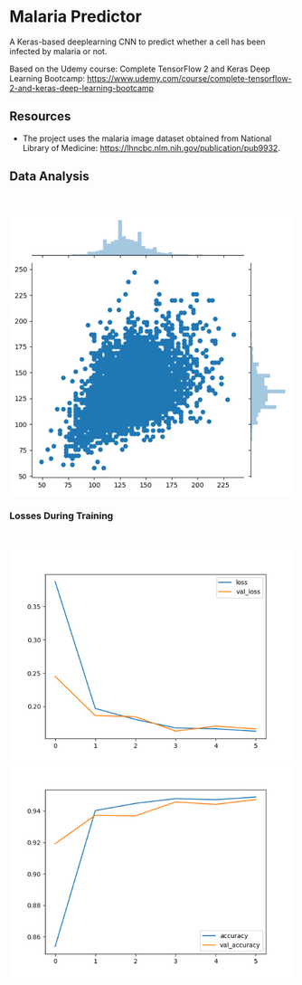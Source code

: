 # Malaria Predictor

A Keras-based deeplearning CNN to predict whether a cell has been infected by malaria or not.

Based on the Udemy course: Complete TensorFlow 2 and Keras Deep Learning Bootcamp:
https://www.udemy.com/course/complete-tensorflow-2-and-keras-deep-learning-bootcamp

## Resources

* The project uses the malaria image dataset obtained from National Library of Medicine: https://lhncbc.nlm.nih.gov/publication/pub9932.

## Data Analysis

<br/>
<p align="center">
  <img src="images/joinplot.png" width="650px"/>
</p>

### Losses During Training
<br/>
<p align="center">
  <img src="images/loss_compare.png" width="650px"/>
  <img src="images/accuracy_compare.png" width="650px"/>
</p>
